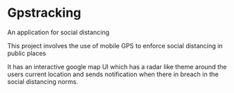 # Gpstracking

An application for social distancing


This project involves the use of mobile GPS to enforce social distancing in public places

It has an interactive google map UI which has a radar like theme around the users current location and sends notification when there in breach in the social distancing norms.


